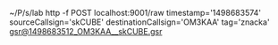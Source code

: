 ~/P/s/lab
http -f POST localhost:9001/raw timestamp='1498683574' sourceCallsign='skCUBE' destinationCallsign='OM3KAA' tag='znacka' gsr@1498683512_OM3KAA__skCUBE.gsr
